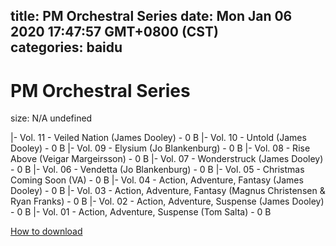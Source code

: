 
title: PM Orchestral Series
date: Mon Jan 06 2020 17:47:57 GMT+0800 (CST)    
categories: baidu
---

# PM Orchestral Series
size: N/A
 undefined
 
|- Vol. 11 - Veiled Nation (James Dooley) - 0 B
|- Vol. 10 - Untold (James Dooley) - 0 B
|- Vol. 09 - Elysium (Jo Blankenburg) - 0 B
|- Vol. 08 - Rise Above (Veigar Margeirsson) - 0 B
|- Vol. 07 - Wonderstruck (James Dooley) - 0 B
|- Vol. 06 - Vendetta (Jo Blankenburg) - 0 B
|- Vol. 05 - Christmas Coming Soon (VA) - 0 B
|- Vol. 04 - Action, Adventure, Fantasy (James Dooley) - 0 B
|- Vol. 03 - Action, Adventure, Fantasy (Magnus Christensen & Ryan Franks) - 0 B
|- Vol. 02 - Action, Adventure, Suspense (James Dooley) - 0 B
|- Vol. 01 - Action, Adventure, Suspense (Tom Salta) - 0 B

[How to download](https://bpcam.bemobtrk.com/go/2ceec3aa-1ca2-46d6-b9ff-aaa5c184517c?jno=1834)